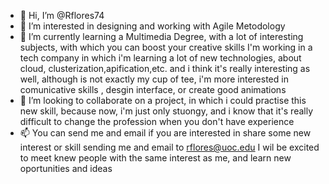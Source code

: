 - 👋 Hi, I’m @Rflores74
- 👀 I’m interested in designing and working with Agile Metodology
- 🌱 I’m currently learning a Multimedia Degree, with a lot of interesting subjects, with which you can boost your creative skills 
      I'm working in a tech company in which i'm learning a lot of new technologies, about cloud, clusterization,apification,etc. and i think it's really interesting as well,
      although is not exactly my cup of tee, i'm more interested in comunicative skills , desgin interface, or create good animations
- 💞️ I’m looking to collaborate on a project, in which i could practise this new skill, because now, i'm just only stuongy, and i know that it's really difficult to change
      the profession when you don't have experience
- 📫 You can send me and email if you are interested in share some new interest or skill sending me and email to rflores@uoc.edu
      I wil be excited to meet knew people with the same interest as me, and learn new oportunities and ideas

<!---
Rflores74/Rflores74 is a ✨ special ✨ repository because its `README.md` (this file) appears on your GitHub profile.
You can click the Preview link to take a look at your changes.
--->
